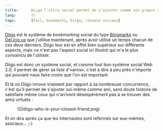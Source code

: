```yaml
---
title:      Diigo l'ultra social permet de s'ajouter comme son propre ami
lang:       fr
tags:       [fail, bookmarks, Diigo, réseaux sociaux]
---
```


[Diigo](http://www.diigo.com/) est le système de *bookmarking* social du type [Blogmarks](mot68) ou [Del.icio.us](http://del.icio.us/) que j'utilise maintenant, après avoir utilisé un temps chacun de ces deux derniers. Diigo leur est en effet bien supérieur sur différents aspects, mais ce n'est pas l'aspect social ici illustré qui m'a le plus convaincu de l'utiliser.


Diigo est donc un système social, et comme tout bon système social Web 2.0, il permet de gérer sa liste d'«amis», c'est à dire à peu près n'importe qui pouvant nous faire croire que l'on est important.

Et là où Diigo innove vraiment par rapport à sa nombreuse concurrence, c'est qu'il permet de s'ajouter soi-même comme ami, sans doute histoire de satisfaire même ceux qui n'arrivent désespérément pas à se trouver des amis virtuels :

<figure>
  ![](diigo-who-is-your-closest-friend.png)
</figure>


Et on dira après ça que les Internautes sont refermés sur eux-mêmes, asociaux... ;-)
